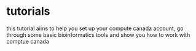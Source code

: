 # tutorials
this tutorial aims to help you set up your compute canada account, go through some basic bioinformatics tools and show you how to work with comptue canada
